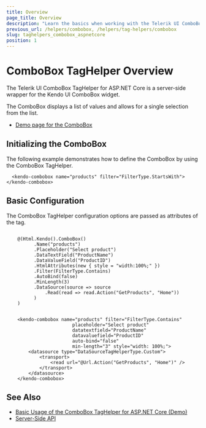 ```yaml
---
title: Overview
page_title: Overview
description: "Learn the basics when working with the Telerik UI ComboBox TagHelper for ASP.NET Core (MVC 6 or ASP.NET Core MVC)."
previous_url: /helpers/combobox, /helpers/tag-helpers/combobox
slug: taghelpers_combobox_aspnetcore
position: 1
---
```


# ComboBox TagHelper Overview

The Telerik UI ComboBox TagHelper for ASP.NET Core is a server-side wrapper for the Kendo UI ComboBox widget.

The ComboBox displays a list of values and allows for a single selection from the list.

* [Demo page for the ComboBox](https://demos.telerik.com/aspnet-core/combobox/tag-helper)

## Initializing the ComboBox

The following example demonstrates how to define the ComboBox by using the ComboBox TagHelper.

      <kendo-combobox name="products" filter="FilterType.StartsWith"></kendo-combobox>

## Basic Configuration

The ComboBox TagHelper configuration options are passed as attributes of the tag.

```cshtml

    @(Html.Kendo().ComboBox()
          .Name("products")
          .Placeholder("Select product")
          .DataTextField("ProductName")
          .DataValueField("ProductID")
          .HtmlAttributes(new { style = "width:100%;" })
          .Filter(FilterType.Contains)
          .AutoBind(false)
          .MinLength(3)
          .DataSource(source => source
              .Read(read => read.Action("GetProducts", "Home"))
          )
    )
```
```tagHelper

    <kendo-combobox name="products" filter="FilterType.Contains"
                        placeholder="Select product"
                        datatextfield="ProductName"
                        datavaluefield="ProductID"
                        auto-bind="false"
                        min-length="3" style="width: 100%;">
        <datasource type="DataSourceTagHelperType.Custom">
            <transport>
                <read url="@Url.Action("GetProducts", "Home")" />
            </transport>
        </datasource>
    </kendo-combobox>
```

## See Also

* [Basic Usage of the ComboBox TagHelper for ASP.NET Core (Demo)](https://demos.telerik.com/aspnet-core/combobox/tag-helper)
* [Server-Side API](/api/combobox)
